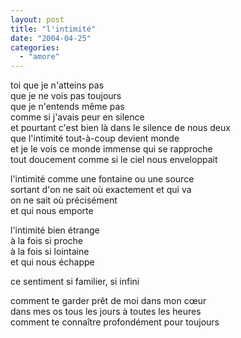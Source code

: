 ```yaml
---
layout: post
title: "l'intimité"
date: "2004-04-25"
categories:
  - "amore"
---
```


toi que je n'atteins pas  
que je ne vois pas toujours  
que je n'entends même pas  
comme si j'avais peur en silence  
et pourtant c'est bien là dans le silence de nous deux  
que l'intimité tout-à-coup devient monde  
et je le vois ce monde immense qui se rapproche  
tout doucement comme si le ciel nous enveloppait  

l'intimité comme une fontaine ou une source  
sortant d'on ne sait où exactement et qui va  
on ne sait où précisément  
et qui nous emporte  

l'intimité bien étrange   
à la fois si proche  
à la fois si lointaine  
et qui nous échappe  

ce sentiment si familier, si infini  

comment te garder prêt de moi dans mon cœur  
dans mes os tous les jours à toutes les heures  
comment te connaître profondément pour toujours  
